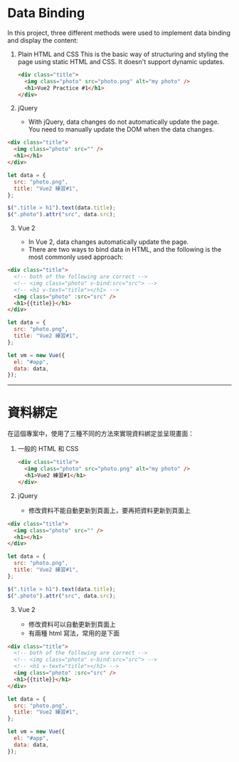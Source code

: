 # Data Binding

In this project, three different methods were used to implement data binding and display the content:

1. Plain HTML and CSS
   This is the basic way of structuring and styling the page using static HTML and CSS. It doesn't support dynamic updates.

   ```html
   <div class="title">
     <img class="photo" src="photo.png" alt="my photo" />
     <h1>Vue2 Practice #1</h1>
   </div>
   ```

2. jQuery

   - With jQuery, data changes do not automatically update the page. You need to manually update the DOM when the data changes.

```html
<div class="title">
  <img class="photo" src="" />
  <h1></h1>
</div>
```

```javascript
let data = {
  src: "photo.png",
  title: "Vue2 練習#1",
};

$(".title > h1").text(data.title);
$(".photo").attr("src", data.src);
```

3. Vue 2

   - In Vue 2, data changes automatically update the page.
   - There are two ways to bind data in HTML, and the following is the most commonly used approach:

```html
<div class="title">
  <!-- both of the following are correct -->
  <!-- <img class="photo" v-bind:src="src"> -->
  <!-- <h1 v-text="title"></h1> -->
  <img class="photo" :src="src" />
  <h1>{{title}}</h1>
</div>
```

```javascript
let data = {
  src: "photo.png",
  title: "Vue2 練習#1",
};

let vm = new Vue({
  el: "#app",
  data: data,
});
```

---

# 資料綁定

在這個專案中，使用了三種不同的方法來實現資料綁定並呈現畫面：

1. 一般的 HTML 和 CSS

   ```html
   <div class="title">
     <img class="photo" src="photo.png" alt="my photo" />
     <h1>Vue2 練習#1</h1>
   </div>
   ```

2. jQuery

   - 修改資料不能自動更新到頁面上，要再把資料更新到頁面上

```html
<div class="title">
  <img class="photo" src="" />
  <h1></h1>
</div>
```

```javascript
let data = {
  src: "photo.png",
  title: "Vue2 練習#1",
};

$(".title > h1").text(data.title);
$(".photo").attr("src", data.src);
```

3. Vue 2

   - 修改資料可以自動更新到頁面上
   - 有兩種 html 寫法，常用的是下面

```html
<div class="title">
  <!-- both of the following are correct -->
  <!-- <img class="photo" v-bind:src="src"> -->
  <!-- <h1 v-text="title"></h1> -->
  <img class="photo" :src="src" />
  <h1>{{title}}</h1>
</div>
```

```javascript
let data = {
  src: "photo.png",
  title: "Vue2 練習#1",
};

let vm = new Vue({
  el: "#app",
  data: data,
});
```

